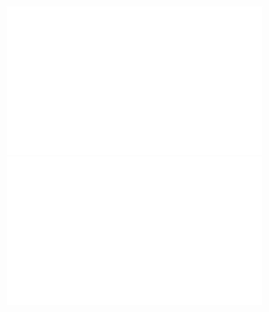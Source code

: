![](https://raw.githubusercontent.com/K0ntact/github-stats/master/generated/overview.svg#gh-dark-mode-only)
![](https://raw.githubusercontent.com/K0ntact/github-stats/master/generated/languages.svg#gh-dark-mode-only)

<!--
**K0ntact/K0ntact** is a ✨ _special_ ✨ repository because its `README.md` (this file) appears on your GitHub profile.

Here are some ideas to get you started:
- 🔭 I’m currently working on ...
- 🌱 I’m currently learning ...
- 👯 I’m looking to collaborate on ...
- 🤔 I’m looking for help with ...
- 💬 Ask me about ...
- 📫 How to reach me: ...
- 😄 Pronouns: ...
- ⚡ Fun fact: ...
-->
